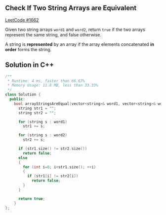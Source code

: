 ## Check If Two String Arrays are Equivalent
[LeetCode #1662](https://leetcode.com/problems/check-if-two-string-arrays-are-equivalent/)

Given two string arrays `word1` and `word2`, return `true` if the two arrays represent the same string, and false otherwise.

A string is **represented** by an array if the array elements concatenated **in order** forms the string.

## Solution in C++

```cpp
/**
 * Runtime: 4 ms, faster than 66.67%
 * Memory Usage: 11.8 MB, less than 33.33%
 */
class Solution {
  public:
    bool arrayStringsAreEqual(vector<string>& word1, vector<string>& word2) {
      string str1 = "";
      string str2 = "";

      for (string s : word1) 
        str1 += s;

      for (string s : word2) 
        str2 += s;

      if (str1.size() != str2.size()) 
        return false;
      else
      {    
        for (int i=0; i<str1.size(); ++i)
        {
          if (str1[i] != str2[i])
            return false;
        }
      }

      return true;
    }
};
```